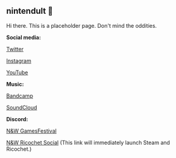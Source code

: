 ## nintendult 🎀

Hi there. This is a placeholder page. Don't mind the oddities.

**Social media:**

[Twitter](https://twitter.com/nintendult)

[Instagram](https://www.instagram.com/nintendult)

[YouTube](https://www.youtube.com/nintendult)

**Music:**

[Bandcamp](https://nintendult.bandcamp.com/)

[SoundCloud](https://soundcloud.com/nintendult)

**Discord:**

[N&W GamesFestival](https://discord.gg/MVKSUNpqw2)

[N&W Ricochet Social](steam://connect/ricochet.nintendult.xyz) (This link will immediately launch Steam and Ricochet.)

